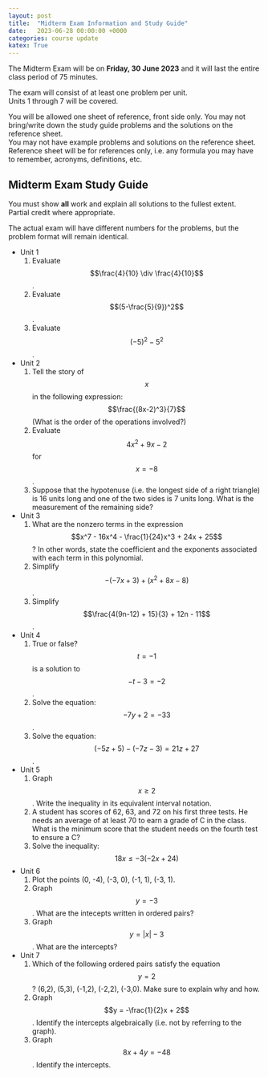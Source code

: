```yaml
---
layout: post
title:  "Midterm Exam Information and Study Guide"
date:   2023-06-28 00:00:00 +0000
categories: course update
katex: True
---
```


The Midterm Exam will be on **Friday, 30 June 2023** and it will last the entire class period of 75 minutes.  

The exam will consist of at least one problem per unit.  
Units 1 through 7 will be covered.  

You will be allowed one sheet of reference, front side only. You may not bring/write down the study guide problems and the solutions on the reference sheet.  
You may not have example problems and solutions on the reference sheet. Reference sheet will be for references only, i.e. any formula you may have to remember, acronyms, definitions, etc.  

## Midterm Exam Study Guide

You must show **all** work and explain all solutions to the fullest extent.  
Partial credit where appropriate.  

The actual exam will have different numbers for the problems, but the problem format will remain identical.  

* Unit 1
  1. Evaluate $$\frac{4}{10} \div \frac{4}{10}$$.
  2. Evaluate $$(5-\frac{5}{9})^2$$.
  3. Evaluate $$(-5)^2 - 5^2$$. 
* Unit 2
  1. Tell the story of $$x$$ in the following expression: $$\frac{(8x-2)^3}{7}$$ (What is the order of the operations involved?)
  2. Evaluate $$4x^2 + 9x - 2$$ for $$x = -8$$. 
  3. Suppose that the hypotenuse (i.e. the longest side of a right triangle) is 16 units long and one of the two sides is 7 units long. What is the measurement of the remaining side?
* Unit 3
  1. What are the nonzero terms in the expression $$x^7 - 16x^4 - \frac{1}{24}x^3 + 24x + 25$$? In other words, state the coefficient and the exponents associated with each term in this polynomial.
  2. Simplify $$-(-7x + 3) + (x^2 + 8x - 8)$$. 
  3. Simplify $$\frac{4(9n-12) + 15}{3} + 12n - 11$$.
* Unit 4
  1. True or false? $$t=-1$$ is a solution to $$-t - 3 = -2$$. 
  2. Solve the equation: $$-7y + 2 = -33$$.
  3. Solve the equation: $$(-5z + 5) - (-7z - 3) = 21z + 27$$.
* Unit 5
  1. Graph $$x \geq 2$$. Write the inequality in its equivalent interval notation.
  2. A student has scores of 62, 63, and 72 on his first three tests. He needs an average of at least 70 to earn a grade of C in the class. What is the minimum score that the student needs on the fourth test to ensure a C?
  3. Solve the inequality: $$18x \leq -3(-2x+24)$$
* Unit 6
  1. Plot the points (0, -4), (-3, 0), (-1, 1), (-3, 1). 
  2. Graph $$y = -3$$. What are the intecepts written in ordered pairs?
  3. Graph $$y = |x| - 3$$. What are the intercepts?
* Unit 7
  1. Which of the following ordered pairs satisfy the equation $$y = 2$$? (6,2), (5,3), (-1,2), (-2,2), (-3,0). Make sure to explain why and how.
  2. Graph $$y = -\frac{1}{2}x + 2$$. Identify the intercepts algebraically (i.e. not by referring to the graph).
  3. Graph $$8x + 4y = -48$$. Identify the intercepts. 